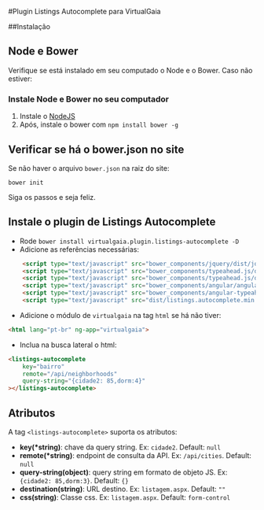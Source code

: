 #Plugin Listings Autocomplete para VirtualGaia

##Instalação

## Node e Bower
Verifique se está instalado em seu computado o Node e o Bower. Caso não estiver:

### Instale Node e Bower no seu computador
 1. Instale o  [NodeJS](https://nodejs.org/en/)
 2. Após, instale o bower com `npm install bower -g`

## Verificar se há o bower.json no site
Se não haver o arquivo `bower.json`  na raiz do site:
```shell
bower init
```
Siga os passos e seja feliz.

## Instale o plugin de Listings Autocomplete
-  Rode `bower install virtualgaia.plugin.listings-autocomplete -D`
-   Adicione as referências necessárias:
```html
	<script type="text/javascript" src="bower_components/jquery/dist/jquery.min.js"></script>
	<script type="text/javascript" src="bower_components/typeahead.js/dist/typeahead.jquery.min.js"></script>
	<script type="text/javascript" src="bower_components/typeahead.js/dist/bloodhound.min.js"></script>
	<script type="text/javascript" src="bower_components/angular/angular.min.js"></script>
	<script type="text/javascript" src="bower_components/angular-typeahead/angular-typeahead.min.js"></script>
	<script type="text/javascript" src="dist/listings.autocomplete.min.js"></script>
```
-  Adicione o módulo de `virtualgaia` na tag `html` se há não tiver:
```html
<html lang="pt-br" ng-app="virtualgaia">
```
-  Inclua na busca lateral o html:
```html
<listings-autocomplete
	key="bairro"
	remote="/api/neighborhoods"
	query-string="{cidade2: 85,dorm:4}"
></listings-autocomplete>
```

## Atributos
A tag `<listings-autocomplete>` suporta os atributos:

- **key(*string)**:  chave da query string. Ex: `cidade2`. Default: `null`
- **remote(*string)**: endpoint de consulta da API. Ex: `/api/cities`. Default: `null`
- **query-string(object)**: query string em formato de objeto JS. Ex: `{cidade2: 85,dorm:3}`. Default: `{}`
- **destination(string)**: URL destino. Ex: `listagem.aspx`. Default: `""`
- **css(string)**: Classe css. Ex: `listagem.aspx`. Default: `form-control`
